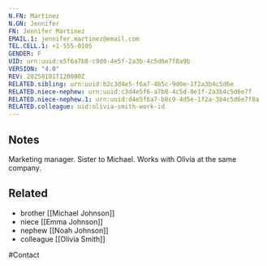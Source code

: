 ```yaml
---
N.FN: Martinez
N.GN: Jennifer
FN: Jennifer Martinez
EMAIL.1: jennifer.martinez@email.com
TEL.CELL.1: +1-555-0105
GENDER: F
UID: urn:uuid:e5f6a7b8-c9d0-4e5f-2a3b-4c5d6e7f8a9b
VERSION: "4.0"
REV: 20250101T120000Z
RELATED.sibling: urn:uuid:b2c3d4e5-f6a7-4b5c-9d0e-1f2a3b4c5d6e
RELATED.niece-nephew: urn:uuid:c3d4e5f6-a7b8-4c5d-0e1f-2a3b4c5d6e7f
RELATED.niece-nephew.1: urn:uuid:d4e5f6a7-b8c9-4d5e-1f2a-3b4c5d6e7f8a
RELATED.colleague: uid:olivia-smith-work-id
---
```


## Notes

Marketing manager. Sister to Michael. Works with Olivia at the same company.

## Related
- brother [[Michael Johnson]]
- niece [[Emma Johnson]]
- nephew [[Noah Johnson]]
- colleague [[Olivia Smith]]

#Contact
